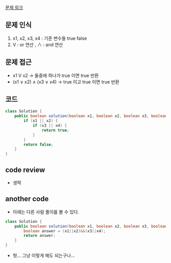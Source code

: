 [문제 링크](https://school.programmers.co.kr/learn/courses/30/lessons/181917)

## 문제 인식

1. x1, x2, x3, x4 : 기준 변수들 true false
2. V : or 연산 , ∧ : and 연산

## 문제 접근

- x1 V x2 -> 둘중에 하나가 true 이면 true 반환
- (x1 ∨ x2) ∧ (x3 ∨ x4) -> true 이고 true 이면 true 반환

## 코드

```java
class Solution {
    public boolean solution(boolean x1, boolean x2, boolean x3, boolean x4) {
        if (x1 || x2) {
            if (x3 || x4) {
                return true;
            }
        }
        return false;
    }
} 
```

## code review

- 생략

## another code

- 아래는 다른 사람 풀이를 볼 수 있다.

```java
class Solution {
    public boolean solution(boolean x1, boolean x2, boolean x3, boolean x4) {
        boolean answer = (x1||x2)&&(x3||x4);
        return answer;
    }
}
```

- 헛... 그냥 이렇게 해도 되는구나...